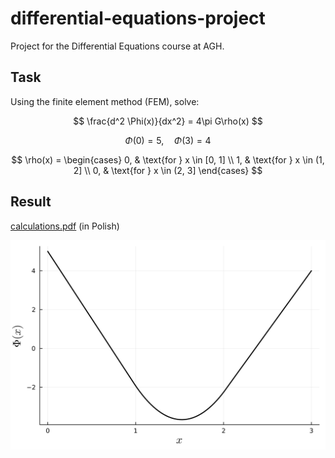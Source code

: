 # differential-equations-project

Project for the Differential Equations course at AGH.

## Task

Using the finite element method (FEM), solve:

$$ \frac{d^2 \Phi(x)}{dx^2} = 4\pi G\rho(x) $$

$$ \Phi(0) = 5, \quad \Phi(3) = 4 $$

$$ \rho(x) = \begin{cases}
        0, & \text{for } x \in [0, 1] \\
        1, & \text{for } x \in (1, 2] \\
        0, & \text{for } x \in (2, 3]
    \end{cases} $$

## Result

[calculations.pdf](calculations/calucations.pdf) (in Polish)

<img src="imgs/plot.png" alt="plot of Phi function" width="600px"/>
